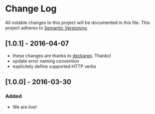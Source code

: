 # Change Log
All notable changes to this project will be documented in this file.
This project adheres to [Semantic Versioning](http://semver.org/).

## [1.0.1] - 2016-04-07
- these changes are thanks to [deckarep](https://github.com/deckarep). Thanks!
- update error naming convention
- explicitely define supported HTTP verbs

## [1.0.0] - 2016-03-30
### Added
- We are live!